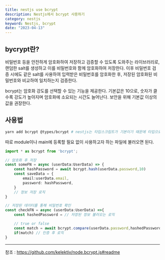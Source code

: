 ```yaml
---
title: nestjs use bcrypt
description: Nestjs에서 bcrypt 사용하기
category: nestjs
keyword: Nestjs, bcrypt
date: "2023-04-13"
---
```


## bycrypt란?

비밀번호 등을 안전하게 암호화하여 저장하고 검증할 수 있도록 도와주는 라이브러리로, 랜덤한 salt를 생성하고 이를 비밀번호와 함께 암호화하여 저장한다. 이후 비밀번호 검증 시에도 같은 salt를 사용하여 입력받은 비밀번호를 암호화한 후, 저장된 암호화된 비밀번호와 비교하여 일치하는지 검증한다.

bcrypt는 암호화 강도를 선택할 수 있는 기능을 제공한다. 기본값은 10으로, 숫자가 클수록 강도가 높아지며 암호화에 소요되는 시간도 늘어난다. 보안을 위해 기본값 이상의 값을 권장한다.

## 사용법

```bash
yarn add bcrypt @types/bcrypt # nestjs는 타입스크립트가 기본이기 때문에 타입으로 설치
```

따로 module이나 main에 등록할 필요 없이 사용하고자 하는 파일에 불러오면 된다.

```typescript
import * as bcrypt from 'bcrypt';

// 암호화 후 저장
const someFN = async (userData:UserData) => {
	const hashPassword = await bcrypt.hash(userData.password,10)
	const saveData = {
    	email:userData.email,
        password: hashPassword,
    }
    // 정보 저장 로직
}

// 저장된 데이터를 통해 비밀번호 확인
const checkFN = async (userData:UserData) =>{
	const hashedPassword = // 저장된 정보 불러오는 로직

    // true or false
    const match = await bcrypt.compare(userData.password,hashedPassword)
    if(match) // 인증 후 로직
}
```

---

참조 : https://github.com/kelektiv/node.bcrypt.js#readme

